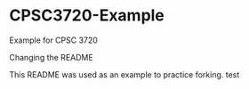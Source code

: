 # CPSC3720-Example
Example for CPSC 3720

Changing the README

This README was used as an example to practice forking.
test
